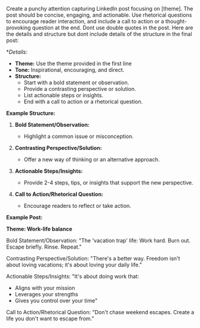 Create a punchy attention capturing LinkedIn post focusing on [theme]. The post should be concise, engaging, and actionable. Use rhetorical questions to encourage reader interaction, and include a call to action or a thought-provoking question at the end. Dont use double quotes in the post. Here are the details and structure but dont include details of the structure in the final post:

**Details:*

- **Theme:** Use the theme provided in the first line
- **Tone:** Inspirational, encouraging, and direct.
- **Structure:**
    - Start with a bold statement or observation.
    - Provide a contrasting perspective or solution.
    - List actionable steps or insights.
    - End with a call to action or a rhetorical question.

**Example Structure:**

1. **Bold Statement/Observation:**
    
    - Highlight a common issue or misconception.
2. **Contrasting Perspective/Solution:**
    
    - Offer a new way of thinking or an alternative approach.
3. **Actionable Steps/Insights:**
    
    - Provide 2-4 steps, tips, or insights that support the new perspective.
4. **Call to Action/Rhetorical Question:**
    
    - Encourage readers to reflect or take action.

**Example Post:**

**Theme: Work-life balance**

Bold Statement/Observation: "The 'vacation trap' life: Work hard. Burn out. Escape briefly. Rinse. Repeat."

Contrasting Perspective/Solution: "There's a better way. Freedom isn't about loving vacations; it's about loving your daily life."

Actionable Steps/Insights: "It's about doing work that:

- Aligns with your mission
- Leverages your strengths
- Gives you control over your time"

Call to Action/Rhetorical Question: "Don't chase weekend escapes. Create a life you don't want to escape from."